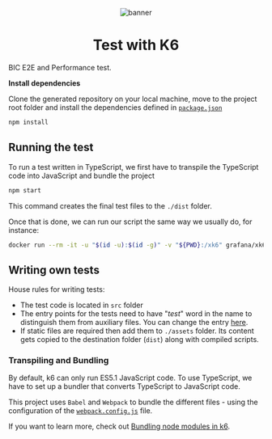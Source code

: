 <div align="center">
  
  ![banner](https://www.beincom.app/_next/image?url=%2F_next%2Fstatic%2Fmedia%2Flogo_beincom_icon_and_text_only_post_alpha.539e3bfb.webp&w=640&q=75)

# Test with K6

</div>

BIC E2E and Performance test.


**Install dependencies**

Clone the generated repository on your local machine, move to the project root folder and install the dependencies defined in [`package.json`](./package.json)

```bash
npm install
```

## Running the test

To run a test written in TypeScript, we first have to transpile the TypeScript code into JavaScript and bundle the project

```bash
npm start
```

This command creates the final test files to the `./dist` folder.

Once that is done, we can run our script the same way we usually do, for instance:

```bash
docker run --rm -it -u "$(id -u):$(id -g)" -v "${PWD}:/xk6" grafana/xk6 build v0.43.1 --with github.com/oleiade/xk6-kv && ./k6 run dist/test.js
```

## Writing own tests

House rules for writing tests:
- The test code is located in `src` folder
- The entry points for the tests need to have "_test_" word in the name to distinguish them from auxiliary files. You can change the entry [here](./webpack.config.js#L8). 
- If static files are required then add them to `./assets` folder. Its content gets copied to the destination folder (`dist`) along with compiled scripts.

### Transpiling and Bundling

By default, k6 can only run ES5.1 JavaScript code. To use TypeScript, we have to set up a bundler that converts TypeScript to JavaScript code. 

This project uses `Babel` and `Webpack` to bundle the different files - using the configuration of the [`webpack.config.js`](./webpack.config.js) file.

If you want to learn more, check out [Bundling node modules in k6](https://k6.io/docs/using-k6/modules#bundling-node-modules).
